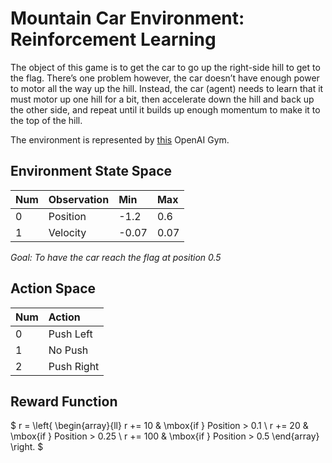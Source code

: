 # Mountain Car Environment: Reinforcement Learning

The object of this game is to get the car to go up the right-side hill to get to the flag. There’s one problem however, the car doesn’t have enough power to motor all the way up the hill. Instead, the car (agent) needs to learn that it must motor up one hill for a bit, then accelerate down the hill and back up the other side, and repeat until it builds up enough momentum to make it to the top of the hill.

The environment is represented by [this](https://github.com/openai/gym/wiki/MountainCar-v0) OpenAI Gym.

## Environment State Space

| Num | Observation | Min   | Max  |
|:----|:------------|:------|:-----|
| 0   | Position    | -1.2  | 0.6  |
| 1   | Velocity    | -0.07 | 0.07 |

*Goal: To have the car reach the flag at position 0.5*

## Action Space

| Num | Action     |
|:----|:-----------|
| 0   | Push Left  |
| 1   | No Push    |
| 2   | Push Right |


## Reward Function

$
r =
\left\{
	\begin{array}{ll}
		r += 10 & \mbox{if } Position > 0.1 \\
		r += 20 & \mbox{if } Position > 0.25 \\
		r += 100 & \mbox{if } Position > 0.5
	\end{array}
\right.
$


